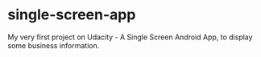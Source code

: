 # single-screen-app
My very first project on Udacity - A Single Screen Android App, to display some business information.
